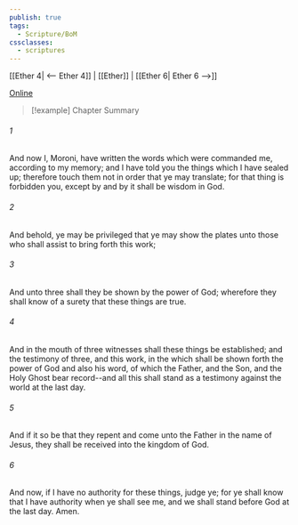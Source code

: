 ```yaml
---
publish: true
tags:
  - Scripture/BoM
cssclasses:
  - scriptures
---
```

[[Ether 4| <-- Ether 4]] | [[Ether]] | [[Ether 6| Ether 6 -->]]

[Online](https://churchofjesuschrist.org/study/scriptures/bofm/ether/5?lang=eng)

>[!example] Chapter Summary
>
###### 1
And now I, Moroni, have written the words which were commanded me, according to my memory; and I have told you the things which I have sealed up; therefore touch them not in order that ye may translate; for that thing is forbidden you, except by and by it shall be wisdom in God.
###### 2
And behold, ye may be privileged that ye may show the plates unto those who shall assist to bring forth this work;
###### 3
And unto three shall they be shown by the power of God; wherefore they shall know of a surety that these things are true.
###### 4
And in the mouth of three witnesses shall these things be established; and the testimony of three, and this work, in the which shall be shown forth the power of God and also his word, of which the Father, and the Son, and the Holy Ghost bear record--and all this shall stand as a testimony against the world at the last day.
###### 5
And if it so be that they repent and come unto the Father in the name of Jesus, they shall be received into the kingdom of God.
###### 6
And now, if I have no authority for these things, judge ye; for ye shall know that I have authority when ye shall see me, and we shall stand before God at the last day. Amen.




